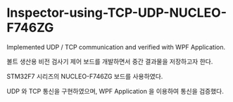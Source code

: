 # Inspector-using-TCP-UDP-NUCLEO-F746ZG
Implemented UDP / TCP communication and verified with WPF Application.

볼트 생산용 비전 검사기 제어 보드를 개발하면서 중간 결과물을 저장하고자 한다.

STM32F7 시리즈의 NUCLEO-F746ZG 보드를 사용하였다.

UDP 와 TCP 통신을 구현하였으며, WPF Application 을 이용하여 통신을 검증했다.
